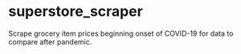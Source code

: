 # superstore_scraper
Scrape grocery item prices beginning onset of COVID-19 for data to compare after pandemic.
